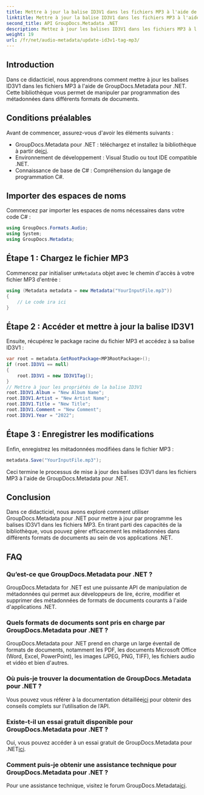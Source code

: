 ```yaml
---
title: Mettre à jour la balise ID3V1 dans les fichiers MP3 à l'aide de .NET
linktitle: Mettre à jour la balise ID3V1 dans les fichiers MP3 à l'aide de .NET
second_title: API GroupDocs.Metadata .NET
description: Mettez à jour les balises ID3V1 dans les fichiers MP3 à l'aide de GroupDocs.Metadata pour .NET. Suivez ce didacticiel pour manipuler facilement les métadonnées dans vos applications .NET.
weight: 19
url: /fr/net/audio-metadata/update-id3v1-tag-mp3/
---
```

## Introduction
Dans ce didacticiel, nous apprendrons comment mettre à jour les balises ID3V1 dans les fichiers MP3 à l'aide de GroupDocs.Metadata pour .NET. Cette bibliothèque vous permet de manipuler par programmation des métadonnées dans différents formats de documents.
## Conditions préalables
Avant de commencer, assurez-vous d'avoir les éléments suivants :
- GroupDocs.Metadata pour .NET : téléchargez et installez la bibliothèque à partir de[ici](https://releases.groupdocs.com/metadata/net/).
- Environnement de développement : Visual Studio ou tout IDE compatible .NET.
- Connaissance de base de C# : Compréhension du langage de programmation C#.

## Importer des espaces de noms
Commencez par importer les espaces de noms nécessaires dans votre code C# :
```csharp
using GroupDocs.Formats.Audio;
using System;
using GroupDocs.Metadata;
```
## Étape 1 : Chargez le fichier MP3
 Commencez par initialiser un`Metadata` objet avec le chemin d'accès à votre fichier MP3 d'entrée :
```csharp
using (Metadata metadata = new Metadata("YourInputFile.mp3"))
{
    // Le code ira ici
}
```
## Étape 2 : Accéder et mettre à jour la balise ID3V1
Ensuite, récupérez le package racine du fichier MP3 et accédez à sa balise ID3V1 :
```csharp
var root = metadata.GetRootPackage<MP3RootPackage>();
if (root.ID3V1 == null)
{
    root.ID3V1 = new ID3V1Tag();
}
// Mettre à jour les propriétés de la balise ID3V1
root.ID3V1.Album = "New Album Name";
root.ID3V1.Artist = "New Artist Name";
root.ID3V1.Title = "New Title";
root.ID3V1.Comment = "New Comment";
root.ID3V1.Year = "2022";
```
## Étape 3 : Enregistrer les modifications
Enfin, enregistrez les métadonnées modifiées dans le fichier MP3 :
```csharp
metadata.Save("YourInputFile.mp3");
```
Ceci termine le processus de mise à jour des balises ID3V1 dans les fichiers MP3 à l'aide de GroupDocs.Metadata pour .NET.

## Conclusion
Dans ce didacticiel, nous avons exploré comment utiliser GroupDocs.Metadata pour .NET pour mettre à jour par programme les balises ID3V1 dans les fichiers MP3. En tirant parti des capacités de la bibliothèque, vous pouvez gérer efficacement les métadonnées dans différents formats de documents au sein de vos applications .NET.

## FAQ
### Qu’est-ce que GroupDocs.Metadata pour .NET ?
GroupDocs.Metadata for .NET est une puissante API de manipulation de métadonnées qui permet aux développeurs de lire, écrire, modifier et supprimer des métadonnées de formats de documents courants à l'aide d'applications .NET.
### Quels formats de documents sont pris en charge par GroupDocs.Metadata pour .NET ?
GroupDocs.Metadata pour .NET prend en charge un large éventail de formats de documents, notamment les PDF, les documents Microsoft Office (Word, Excel, PowerPoint), les images (JPEG, PNG, TIFF), les fichiers audio et vidéo et bien d'autres.
### Où puis-je trouver la documentation de GroupDocs.Metadata pour .NET ?
 Vous pouvez vous référer à la documentation détaillée[ici](https://tutorials.groupdocs.com/metadata/net/) pour obtenir des conseils complets sur l’utilisation de l’API.
### Existe-t-il un essai gratuit disponible pour GroupDocs.Metadata pour .NET ?
 Oui, vous pouvez accéder à un essai gratuit de GroupDocs.Metadata pour .NET[ici](https://releases.groupdocs.com/).
### Comment puis-je obtenir une assistance technique pour GroupDocs.Metadata pour .NET ?
 Pour une assistance technique, visitez le forum GroupDocs.Metadata[ici](https://forum.groupdocs.com/c/metadata/14).